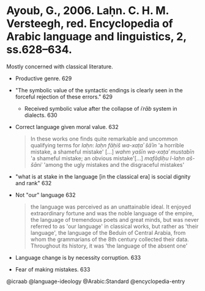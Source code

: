 # Ayoub, G., 2006. Laḥn.  C. H. M. Versteegh, red. Encyclopedia of Arabic language and linguistics, 2, ss.628–634.

Mostly concerned with classical literature.

- Productive genre. 629

- "The symbolic value of the syntactic endings is clearly seen in the forceful rejection of these errors." 629
  - Received symbolic value after the collapse of *iʿrāb* system in dialects. 630

- Correct language given moral value. 632

  > In these works one finds quite remarkable and uncommon qualifying terms for *laḥn*: *laḥn fāḥiš wa-xaṭaʾ šāʾin* 'a horrible mistake, a shameful mistake' [...] *wahm yašīn wa-xaṭaʾ mustabīn* 'a shameful mistake; an obvious mistake'[...] *mafāḍiḥu l-laḥn aš-šāniʿ* 'among the ugly mistakes and the disgraceful mistakes'

- "what is at stake in the language [in the classical era] is social dignity and rank" 632

- Not "our" language 632

  > the language was perceived as an unattainable ideal. It enjoyed extraordinary fortune and was the noble language of the empire, the language of tremendous poets and great minds, but was never referred to as 'our language' in classical works, but rather as 'their language', the language of the Beduin of Central Arabia, from whom the grammarians of the 8th century collected their data. Throughout its history, it was 'the language of the absent one'

- Language change is by necessity corruption. 633

- Fear of making mistakes. 633

@icraab
@language-ideology
@Arabic:Standard
@encyclopedia-entry
